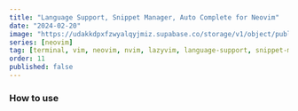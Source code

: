 ```yaml
---
title: "Language Support, Snippet Manager, Auto Complete for Neovim"
date: "2024-02-20"
image: "https://udakkdpxfzwyalqyjmiz.supabase.co/storage/v1/object/public/images/blog-neovim.png"
series: [neovim]
tag: [terminal, vim, neovim, nvim, lazyvim, language-support, snippet-manager, auto-complete]
order: 11
published: false
---
```


### How to use
